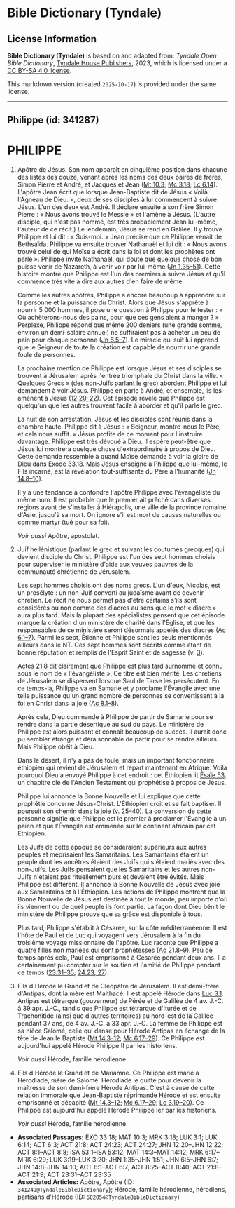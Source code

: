 # Bible Dictionary (Tyndale)

## License Information

**Bible Dictionary (Tyndale)** is based on and adapted from: _Tyndale Open Bible Dictionary_, [Tyndale House Publishers](https://tyndaleopenresources.com/), 2023, which is licensed under a [CC BY-SA 4.0 license](https://creativecommons.org/licenses/by-sa/4.0/legalcode.en).

This markdown version (created `2025-10-17`) is provided under the same license.



--------------------------------

## Philippe (id: 341287)

PHILIPPE
========

1. Apôtre de Jésus. Son nom apparaît en cinquième position dans chacune des listes des douze, venant après les noms des deux paires de frères, Simon Pierre et André, et Jacques et Jean ([Mt 10\.3](https://ref.ly/Matt10:3); [Mc 3\.18](https://ref.ly/Mark3:18); [Lc 6\.14](https://ref.ly/Luke6:14)). L'apôtre Jean écrit que lorsque Jean\-Baptiste dit de Jésus « Voilà l'Agneau de Dieu. », deux de ses disciples à lui commencent à suivre Jésus. L'un des deux est André. Il déclare ensuite à son frère Simon Pierre : « Nous avons trouvé le Messie » et l'amène à Jésus. (L'autre disciple, qui n'est pas nommé, est très probablement Jean lui\-même, l'auteur de ce récit.) Le lendemain, Jésus se rend en Galilée. Il y trouve Philippe et lui dit : « Suis\-moi. » Jean précise que ce Philippe venait de Bethsaïda. Philippe va ensuite trouver Nathanaël et lui dit : « Nous avons trouvé celui de qui Moïse a écrit dans la loi et dont les prophètes ont parlé ». Philippe invite Nathanaël, qui doute que quelque chose de bon puisse venir de Nazareth, à venir voir par lui\-même ([Jn 1\.35–51](https://ref.ly/John1:35-John1:51)). Cette histoire montre que Philippe est l'un des premiers à suivre Jésus et qu'il commence très vite à dire aux autres d'en faire de même.

    Comme les autres apôtres, Philippe a encore beaucoup à apprendre sur la personne et la puissance du Christ. Alors que Jésus s'apprête à nourrir 5 000 hommes, il pose une question à Philippe pour le tester : « Où achèterons\-nous des pains, pour que ces gens aient à manger ? » Perplexe, Philippe répond que même 200 deniers (une grande somme, environ un demi\-salaire annuel) ne suffiraient pas à acheter un peu de pain pour chaque personne ([Jn 6\.5–7](https://ref.ly/John6:5-John6:7)). Le miracle qui suit lui apprend que le Seigneur de toute la création est capable de nourrir une grande foule de personnes.

    La prochaine mention de Philippe est lorsque Jésus et ses disciples se trouvent à Jérusalem après l'entrée triomphale du Christ dans la ville. « Quelques Grecs » (des non\-Juifs parlant le grec) abordent Philippe et lui demandent à voir Jésus. Philippe en parle à André, et ensemble, ils les amènent à Jésus ([12\.20–22](https://ref.ly/John12:20-John12:22)). Cet épisode révèle que Philippe est quelqu'un que les autres trouvent facile à aborder et qu'il parle le grec.

    La nuit de son arrestation, Jésus et les disciples sont réunis dans la chambre haute. Philippe dit à Jésus : « Seigneur, montre\-nous le Père, et cela nous suffit. » Jésus profite de ce moment pour l'instruire davantage. Philippe est très dévoué à Dieu. Il espère peut\-être que Jésus lui montrera quelque chose d'extraordinaire à propos de Dieu. Cette demande ressemble à quand Moïse demande à voir la gloire de Dieu dans [Exode 33\.18](https://ref.ly/Exod33:18). Mais Jésus enseigne à Philippe que lui\-même, le Fils incarné, est la révélation tout\-suffisante du Père à l'humanité ([Jn 14\.8–10](https://ref.ly/John14:8-John14:10)).

    Il y a une tendance à confondre l'apôtre Philippe avec l'évangéliste du même nom. Il est probable que le premier ait prêché dans diverses régions avant de s'installer à Hiérapolis, une ville de la province romaine d'Asie, jusqu'à sa mort. On ignore s'il est mort de causes naturelles ou comme martyr (tué pour sa foi).

    *Voir aussi* Apôtre, apostolat.

2. Juif hellénistique (parlant le grec et suivant les coutumes grecques) qui devient disciple du Christ. Philippe est l'un des sept hommes choisis pour superviser le ministère d'aide aux veuves pauvres de la communauté chrétienne de Jérusalem.

    Les sept hommes choisis ont des noms grecs. L'un d'eux, Nicolas, est un prosélyte : un non\-Juif converti au judaïsme avant de devenir chrétien. Le récit ne nous permet pas d'être certains s'ils sont considérés ou non comme des diacres au sens que le mot « diacre » aura plus tard. Mais la plupart des spécialistes pensent que cet épisode marque la création d'un ministère de charité dans l'Église, et que les responsables de ce ministère seront désormais appelés des diacres ([Ac 6\.1–7](https://ref.ly/Acts6:1-Acts6:7)). Parmi les sept, Étienne et Philippe sont les seuls mentionnés ailleurs dans le NT. Ces sept hommes sont décrits comme étant de bonne réputation et remplis de l'Esprit Saint et de sagesse (v. [3](https://ref.ly/Acts6:3)).

    [Actes 21\.8](https://ref.ly/Acts21:8) dit clairement que Philippe est plus tard surnommé et connu sous le nom de « l'évangéliste ». Ce titre est bien mérité. Les chrétiens de Jérusalem se dispersent lorsque Saul de Tarse les persécutent. En ce temps\-là, Philippe va en Samarie et y proclame l'Évangile avec une telle puissance qu'un grand nombre de personnes se convertissent à la foi en Christ dans la joie ([Ac 8\.1–8](https://ref.ly/Acts8:1-Acts8:8)).

    Après cela, Dieu commande à Philippe de partir de Samarie pour se rendre dans la partie désertique au sud du pays. Le ministère de Philippe est alors puissant et connaît beaucoup de succès. Il aurait donc pu sembler étrange et déraisonnable de partir pour se rendre ailleurs. Mais Philippe obéit à Dieu.

    Dans le désert, il n'y a pas de foule, mais un important fonctionnaire éthiopien qui revient de Jérusalem et repart maintenant en Afrique. Voilà pourquoi Dieu a envoyé Philippe à cet endroit : cet Éthiopien lit [Ésaïe 53](https://ref.ly/Isa53:1-Isa53:12), un chapitre clé de l'Ancien Testament qui prophétise à propos de Jésus.

    Philippe lui annonce la Bonne Nouvelle et lui explique que cette prophétie concerne Jésus\-Christ. L'Éthiopien croit et se fait baptiser. Il poursuit son chemin dans la joie (v. [25–40](https://ref.ly/Acts8:25-Acts8:40)). La conversion de cette personne signifie que Philippe est le premier à proclamer l'Évangile à un païen et que l'Évangile est emmenée sur le continent africain par cet Éthiopien.

    Les Juifs de cette époque se considéraient supérieurs aux autres peuples et méprisaient les Samaritains. Les Samaritains étaient un peuple dont les ancêtres étaient des Juifs qui s'étaient mariés avec des non\-Juifs. Les Juifs pensaient que les Samaritains et les autres non\-Juifs n'étaient pas rituellement purs et devaient être évités. Mais Philippe est différent. Il annonce la Bonne Nouvelle de Jésus avec joie aux Samaritains et à l'Éthiopien. Les actions de Philippe montrent que la Bonne Nouvelle de Jésus est destinée à tout le monde, peu importe d'où ils viennent ou de quel peuple ils font partie. La façon dont Dieu bénit le ministère de Philippe prouve que sa grâce est disponible à tous.

    Plus tard, Philippe s'établit à Césarée, sur la côte méditerranéenne. Il est l'hôte de Paul et de Luc qui voyagent vers Jérusalem à la fin du troisième voyage missionnaire de l'apôtre. Luc raconte que Philippe a quatre filles non mariées qui sont prophétesses ([Ac 21\.8–9](https://ref.ly/Acts21:8-Acts21:9)). Peu de temps après cela, Paul est emprisonné à Césarée pendant deux ans. Il a certainement pu compter sur le soutien et l'amitié de Philippe pendant ce temps ([23\.31–35](https://ref.ly/Acts23:31-Acts23:35); [24\.23, 27](https://ref.ly/Acts24:23,Acts24:27)).

3. Fils d'Hérode le Grand et de Cléopâtre de Jérusalem. Il est demi\-frère d'Antipas, dont la mère est Malthacé. Il est appelé Hérode dans [Luc 3\.1](https://ref.ly/Luke3:1). Antipas est tétrarque (gouverneur) de Pérée et de Galilée de 4 av. J.\-C. à 39 apr. J.\-C., tandis que Philippe est tétrarque d'Iturée et de Trachonitide (ainsi que d'autres territoires) au nord\-est de la Galilée pendant 37 ans, de 4 av. J.\-C. à 33 apr. J.\-C. La femme de Philippe est sa nièce Salomé, celle qui danse pour Hérode Antipas en échange de la tête de Jean le Baptiste ([Mt 14\.3–12](https://ref.ly/Matt14:3-Matt14:12); [Mc 6\.17–29](https://ref.ly/Mark6:17-Mark6:29)). Ce Philippe est aujourd'hui appelé Hérode Philippe II par les historiens.

    *Voir aussi* Hérode, famille hérodienne.

4. Fils d'Hérode le Grand et de Mariamne. Ce Philippe est marié à Hérodiade, mère de Salomé. Hérodiade le quitte pour devenir la maîtresse de son demi\-frère Hérode Antipas. C'est à cause de cette relation immorale que Jean\-Baptiste réprimande Hérode et est ensuite emprisonné et décapité ([Mt 14\.3–12](https://ref.ly/Matt14:3-Matt14:12); [Mc 6\.17–29](https://ref.ly/Mark6:17-Mark6:29); [Lc 3\.19–20](https://ref.ly/Luke3:19-Luke3:20)). Ce Philippe est aujourd'hui appelé Hérode Philippe Ier par les historiens.

    *Voir aussi* Hérode, famille hérodienne.

* **Associated Passages:** EXO 33:18; MAT 10:3; MRK 3:18; LUK 3:1; LUK 6:14; ACT 6:3; ACT 21:8; ACT 24:23; ACT 24:27; JHN 12:20–JHN 12:22; ACT 8:1–ACT 8:8; ISA 53:1–ISA 53:12; MAT 14:3–MAT 14:12; MRK 6:17–MRK 6:29; LUK 3:19–LUK 3:20; JHN 1:35–JHN 1:51; JHN 6:5–JHN 6:7; JHN 14:8–JHN 14:10; ACT 6:1–ACT 6:7; ACT 8:25–ACT 8:40; ACT 21:8–ACT 21:9; ACT 23:31–ACT 23:35
* **Associated Articles:** Apôtre, Apôtre (ID: `341249@TyndaleBibleDictionary`); Hérode, famille hérodienne, hérodiens, partisans d'Hérode (ID: `602054@TyndaleBibleDictionary`)

